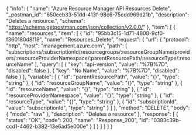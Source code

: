 {
  "info": {
    "name": "Azure Resource Manager API Resources Delete",
    "_postman_id": "650eeb33-51dd-413f-98c6-75cdd969d21b",
    "description": "Deletes a resource.",
    "schema": "https://schema.getpostman.com/json/collection/v2.0.0/"
  },
  "item": [
    {
      "name": "resources",
      "item": [
        {
          "id": "95bb3c15-1d71-4808-9cf0-f360180d8f19",
          "name": "Resources_Delete",
          "request": {
            "url": {
              "protocol": "http",
              "host": "management.azure.com",
              "path": [
                "subscriptions/:subscriptionId/resourcegroups/:resourceGroupName/providers/:resourceProviderNamespace/:parentResourcePath/:resourceType/:resourceName"
              ],
              "query": [
                {
                  "key": "api-version",
                  "value": "%7B%7D",
                  "disabled": false
                },
                {
                  "key": "No Name",
                  "value": "%7B%7D",
                  "disabled": false
                }
              ],
              "variable": [
                {
                  "id": "parentResourcePath",
                  "value": "{}",
                  "type": "string"
                },
                {
                  "id": "resourceGroupName",
                  "value": "{}",
                  "type": "string"
                },
                {
                  "id": "resourceName",
                  "value": "{}",
                  "type": "string"
                },
                {
                  "id": "resourceProviderNamespace",
                  "value": "{}",
                  "type": "string"
                },
                {
                  "id": "resourceType",
                  "value": "{}",
                  "type": "string"
                },
                {
                  "id": "subscriptionId",
                  "value": "subscriptionId",
                  "type": "string"
                }
              ]
            },
            "method": "DELETE",
            "body": {
              "mode": "raw"
            },
            "description": "Deletes a resource"
          },
          "response": [
            {
              "status": "OK",
              "code": 200,
              "name": "Response_200",
              "id": "0383c39b-ccd1-4462-b382-13e6ad5e000e"
            }
          ]
        }
      ]
    }
  ]
}